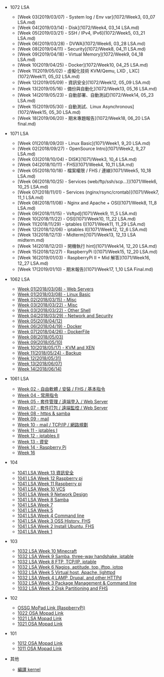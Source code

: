 
- 1072 LSA
    - [Week 03(2019/03/07) - System log / Env var](1072/Week3, 03_07 LSA.md)
    - [Week 04(2019/03/14) - Disk](1072/Week4, 03_14 LSA.md)
    - [Week 05(2019/03/21) - SSH / IPv4, IPv6](1072/Week5,  03_21 LSA.md)
    - [Week 06(2019/03/28) - DVWA](1072/Week6, 03_28 LSA.md)
    - [Week 08(2019/04/11) - Security](1072/Week8, 04_11 LSA.md)
    - [Week 09(2019/04/18) - Virtual Memory](1072/Week9, 04_18 LSA.md)
    - [Week 10(2019/04/25) - Docker](1072/Week10, 04_25 LSA.md)
    - [Week 11(2019/05/02) - 虛擬化技術 KVM/Qemu, LXD , LXC](1072/Week11, 05_02 LSA.md)
    - [Week 12(2019/05/09) - 資訊安全](1072/Week12, 05_09 LSA.md)
    - [Week 13(2019/05/16) - 備份與自動化](1072/Week13, 05_16 LSA.md)
    - [Week 14(2019/05/23) - 自動部署、自動測試](1072/Week14, 05_23 LSA.md)
    - [Week 15(2019/05/30) - 自動測試、Linux Asynchronous](1072/Week15, 05_30 LSA.md)
    - [Week 18(2019/06/20) - 期末專題報告](1072/Week18,  06_20 LSA final.md)
- 1071 LSA
    - [Week 01(2018/09/20) - Linux Basic](1071/Week1, 9_20 LSA.md)
    - [Week 02(2018/09/27) - OpenSource Intro](1071/Week2, 9_27 LSA.md)
    - [Week 03(2018/10/04) - DISK](1071/Week3, 10_4 LSA.md)
    - [Week 04(2018/10/11) - FHS](1071/Week4, 10_11 LSA.md)
    - [Week 05(2018/10/18) - 檔案權限 / FHS / 連線](1071/Week5, 10_18 LSA.md)
    - [Week 06(2018/10/25) - Services (web/ftp/ssh/scp...)](1071/Week6, 10_25 LSA.md)
    - [Week 07(2018/11/01) - Services (nginx/rsync/crontab)](1071/Week7, 11_1 LSA.md)
    - [Week 08(2018/11/08) - Nginx and Apache + OSI](1071/Week8, 11_8 LSA.md)
    - [Week 09(2018/11/15) - Vsftpd](1071/Week9, 11_5 LSA.md)
    - [Week 10(2018/11/22) - OSI](1071/Week10, 11_22 LSA.md)
    - [Week 11(2018/11/29) - iptables I](1071/Week11, 11_29 LSA.md)
    - [Week 12(2018/12/06) - iptables II](1071/Week12, 12_6 LSA.md)
    - [Week 13(2018/12/13) - Midterm](1071/Week13, 12_13 LSA midterm.md)
    - [Week 14(2018/12/20) - 開機執行 hint](1071/Week14, 12_20 LSA.md)
    - [Week 15(2018/12/27) - RaspberryPi I](1071/Week15, 12_20 LSA.md)
    - [Week 16(2019/01/03) - RaspberryPi II + Mid 解答](1071/Week16, 12_27 LSA.md)
    - [Week 17(2019/01/10) - 期末報告](1071/Week17, 1_10 LSA Final.md)

- 1062 LSA
    - [Week 01(2018/03/08) - Web Servers](1062/Week-01-Web-Servers.md)
    - [Week 01(2018/03/08) - Linux Basic](1062/Week-01-Linux-basic.md)
    - [Week 02(2018/03/15) - Misc](1062/Week-02.md)
    - [Week 03(2018/03/22) - Misc](1062/Week-03.md)
    - [Week 03(2018/03/22) - Other Shell](1062/Week-03.md)
    - [Week 04(2018/03/29) - Network and Security](1062/Week-04.md)
    - [Week 05(2018/04/12)](1062/Week-05.md)
    - [Week 06(2018/04/19) - Docker](1062/Week-06.md)
    - [Week 07(2018/04/26) - DockerFile](1062/Week-07.md)
    - [Week 08(2018/05/03)](1062/Week-08.md)
    - [Week 09(2018/05/10)](1062/Week-09.md)
    - [Week 10(2018/05/17) - KVM and XEN](1062/Week-10.md)
    - [Week 11(2018/05/24) - Backup](1062/Week-11-backup.md)
    - [Week 12(2018/05/31)](1062/Week-12.md)
    - [Week 13(2018/06/07)](1062/Week-13.md)
    - [Week 14(2018/06/14)](1062/Week-14.md)
- 1061 LSA
    - [Week 02 - 自由軟體 / 安裝 / FHS / 基本指令](1061/Week-2-自由軟體-安裝-FHS-基本指令.md)
    - [Week 04 - 常用指令](1061/Week-4-常用指令.md)
    - [Week 05 - 套件管理 / 遠端登入 / Web Server](1061/Week-5-套件管理-遠端登入-Web-Server.md)
    - [Week 07 - 套件打包 / 遠端監控 / Web Server](1061/week-7-(2017_11_1)-套件打包-遠端監控-Web-Server.md)
    - [Week 08 - https & samba](1061/week-8-(2017_11_08)-https-samba.md)
    - [Week 09 - mail](1061/week-9-(2017_11_15)-mail.md)
    - [Week 10 - mail / TCP/IP / 網路規劃](1061/week-10-(2017_11_22)-mail-TCP_IP-網路規劃.md)
    - [Week 11 - iptables I](1061/week-11-(2017_11_29)-iptables.md)
    - [Week 12 - iptables II](1061/Week-12.md)
    - [Week 13 - 資安](1061/Week-13-(2017_12_13)-資安.md)
    - [Week 14 - Raspberry Pi](1061/Week-14-(2017_12_20)-Raspberry-Pi.md)
    - [Week 16](1061/Week-16-(2017_01_03).md)
- 104
    - [1041 LSA Week 13 資訊安全](1041/Week-13-資訊安全.md)
    - [1041 LSA Week 12 Raspberry pi](1041/Week-12-Raspberry-pi.md)
    - [1041 LSA Week 11 Raspberry pi](1041/Week-11-Raspberry-pi.md)
    - [1041 LSA Week 10 VCS](1041/Week-10-VCS.md)
    - [1041 LSA Week 9 Network Design](1041/Week-9-Network-Design.md)
    - [1041 LSA Week 8 Samba](1041/Week-8-Samba.md)
    - [1041 LSA Week 7](1041/Week7.md)
    - [1041 LSA Week 5](1041/Week5.md)
    - [1041 LSA Week 4 Command line](1041/Week4-Command-line.md)
    - [1041 LSA Week 3 OSS History, FHS](1041/Week-3-OSS-History,-FHS.md)
    - [1041 LSA Week 2 Install Ubuntu, FHS](1041/Week-2-Install-Ubuntu,-FHS.md)
    - [1041 LSA Week 1](1041/Week-1.md)
- 103
    - [1032 LSA Week 10 Minecraft](1032/Week-10-Minecraft.md)
    - [1032 LSA Week 9 Samba, three-way handshake, iptable](1032/Week-9-Samba-three-way-handshake-iptable.md)
    - [1032 LSA Week 8 FTP, TCP/IP, iptable](1032/Week-8-FTP-TCPIP-iptable.md)
    - [1032 LSA Week 6 Nagios, aptitude, top, iftop, iotop](1032/Week-6-Nagios-aptitude-top-iftop-iotop.md)
    - [1032 LSA Week 5 Virtual host, Apache, lighttpd](1032/Week-5-Virtual-host-Apache-lighttpd.md)
    - [1032 LSA Week 4 LAMP, Drupal, and other HTTPd](1032/Week-4-LAMP-Drupal-and-other-HTTPd.md)
    - [1032 LSA Week 3 Package Management & Command line](1032/Week-3-4-Package-Management-Command-line.md)
    - [1032 LSA Week 2 Disk Partitioning and FHS](1032/Week-2-3-Disk-Partitioning-and-FHS.md)
- 102
    - [OSSG MoPad Link (RaspberryPi)](102/OSSG-MoPad-RaspberryPi.md)
    - [1022 OSA Mopad Link](102/1022-OSA-Mopad.md)
    - [1021 LSA Mopad Link](102/1021-LSA-Mopad.md)
    - [1021 OSA Mopad Link](102/1021-OSA-Mopad.md)
- 101
    - [1012 OSA Mopad Link](101/1012-OSA-Mopad.md)
    - [1011 OSA Mopad Link](101/1011-OSA-Mopad.md)
- 其他
    - [編譯 kernel](others/compile-kernel.md)
